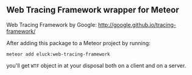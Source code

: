 ## Web Tracing Framework wrapper for Meteor

Web Tracing Framework by Google: http://google.github.io/tracing-framework/

After adding this package to a Meteor project by running:

```
meteor add eluck:web-tracing-framework
```

you'll get `WTF` object in at your disposal both on a client and on a server.